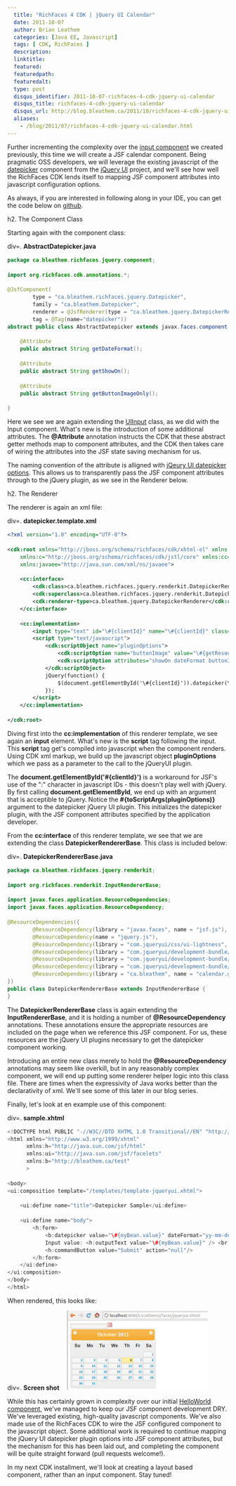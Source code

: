 ```yaml
---
  title: "RichFaces 4 CDK | jQuery UI Calendar"
  date: 2011-10-07
  author: Brian Leathem
  categories: [Java EE, Javascript]
  tags: [ CDK, RichFaces ]
  description:
  linktitle:
  featured:
  featuredpath:
  featuredalt:
  type: post
  disqus_identifier: 2011-10-07-richfaces-4-cdk-jquery-ui-calendar
  disqus_title: richfaces-4-cdk-jquery-ui-calendar
  disqus_url: http://blog.bleathem.ca/2011/10/richfaces-4-cdk-jquery-ui-calendar.html
  aliases:
    - /blog/2011/07/richfaces-4-cdk-jquery-ui-calendar.html
---
```


Further incrementing the complexity over the <a href="http://blog.bleathem.ca/2011/09/richfaces-4-cdk-input-component.html">input component</a> we created previously, this time we will create a JSF calendar component. Being pragmatic OSS developers, we will leverage the existing javascript of the <a href="http://jqueryui.com/demos/datepicker/">datepicker</a> component from the <a href="http://jqueryui.com/">jQuery UI</a> project, and we'll see how well the RichFaces CDK lends itself to mapping JSF component attributes into javascript configuration options.

As always, if you are interested in following along in your IDE, you can get the code below on <a href="https://github.com/bleathem/CDK-examples">github</a>.

h2. The Component Class

Starting again with the component class:

div=. **AbstractDatepicker.java**

```java
package ca.bleathem.richfaces.jquery.component;

import org.richfaces.cdk.annotations.*;

@JsfComponent(
        type = "ca.bleathem.richfaces.jquery.Datepicker",
        family = "ca.bleathem.Datepicker",
        renderer = @JsfRenderer(type = "ca.bleathem.jquery.DatepickerRenderer"),
        tag = @Tag(name="datepicker"))
abstract public class AbstractDatepicker extends javax.faces.component.UIInput {

    @Attribute
    public abstract String getDateFormat();

    @Attribute
    public abstract String getShowOn();

    @Attribute
    public abstract String getButtonImageOnly();

}
```

Here we see we are again extending the <a href="http://javaserverfaces.java.net/nonav/docs/2.0/javadocs/javax/faces/component/UIInput.html">UIInput</a> class, as we did with the Input component.  What's new is the introduction of some additional attributes.  The __@Attribute__ annotation instructs the CDK that these abstract getter methods map to component attributes, and the CDK then takes care of wiring the attributes into the JSF state saving mechanism for us.

The naming convention of the attribute is alligned with <a href="http://jqueryui.com/demos/datepicker/#options">jQeury UI datepicker options</a>. This allows us to transparently pass the JSF component attributes through to the jQuery plugin, as we see in the Renderer below.

h2. The Renderer

The renderer is again an xml file:

div=. **datepicker.template.xml**

```xml
<?xml version="1.0" encoding="UTF-8"?>

<cdk:root xmlns="http://jboss.org/schema/richfaces/cdk/xhtml-el" xmlns:cdk="http://jboss.org/schema/richfaces/cdk/core"
    xmlns:c="http://jboss.org/schema/richfaces/cdk/jstl/core" xmlns:cc="http://jboss.org/schema/richfaces/cdk/jsf/composite"
    xmlns:javaee="http://java.sun.com/xml/ns/javaee">

    <cc:interface>
        <cdk:class>ca.bleathem.richfaces.jquery.renderkit.DatepickerRenderer</cdk:class>
        <cdk:superclass>ca.bleathem.richfaces.jquery.renderkit.DatepickerRendererBase</cdk:superclass>
        <cdk:renderer-type>ca.bleathem.jquery.DatepickerRenderer</cdk:renderer-type>
    </cc:interface>

    <cc:implementation>
        <input type="text" id="\#{clientId}" name="\#{clientId}" class="rf_jq_cal" value="\#{getInputValue(facesContext, component)}" />
        <script type="text/javascript">
            <cdk:scriptObject name="pluginOptions">
                <cdk:scriptOption name="buttonImage" value="\#{getResourcePath(facesContext, 'ca.bleathem', 'calendar.gif')}" />
                <cdk:scriptOption attributes="showOn dateFormat buttonImageOnly" />
            </cdk:scriptObject>
            jQuery(function() {
                $(document.getElementById('\#{clientId}')).datepicker(\#{toScriptArgs(pluginOptions)});
            });
	    </script>
    </cc:implementation>

</cdk:root>
```

Diving first into the __cc:implementation__ of this renderer template, we see again an __input__ element. What's new is the __script__ tag following the input. This __script__ tag get's compiled into javascript when the component renders. Using CDK xml markup, we build up the javascript object __pluginOptions__ which we pass as a parameter to the call to the jQueryUI plugin.

The __document.getElementById('\#{clientId}')__ is a workaround for JSF's use of the ":" character in javascript IDs - this doesn't play well with jQuery. By first calling __document.getElementById__, we end up with an argument that is acceptible to jQuery. Notice the __\#{toScriptArgs(pluginOptions)}__ argument to the datepicker jQuery UI plugin. This initializes the datepicker plugin, with the JSF component attributes specified by the application developer.

From the __cc:interface__ of this renderer template, we see that we are extending the class __DatepickerRendererBase__. This class is included below:

div=. **DatepickerRendererBase.java**

```java
package ca.bleathem.richfaces.jquery.renderkit;

import org.richfaces.renderkit.InputRendererBase;

import javax.faces.application.ResourceDependencies;
import javax.faces.application.ResourceDependency;

@ResourceDependencies({
        @ResourceDependency(library = "javax.faces", name = "jsf.js"),
        @ResourceDependency(name = "jquery.js"),
        @ResourceDependency(library = "com.jqueryui/css/ui-lightness", name = "jquery-ui-1.8.16.custom.css"),
        @ResourceDependency(library = "com.jqueryui/development-bundle/ui", name = "jquery.ui.core.js"),
        @ResourceDependency(library = "com.jqueryui/development-bundle/ui", name = "jquery.ui.widget.js"),
        @ResourceDependency(library = "com.jqueryui/development-bundle/ui", name = "jquery.ui.datepicker.js"),
        @ResourceDependency(library = "ca.bleathem", name = "calendar.gif")
})
public class DatepickerRendererBase extends InputRendererBase {
}
```

The __DatepickerRendererBase__ class is again extending the __InputRendererBase__, and it is holding a number of __@ResourceDependency__ annotations. These annotations ensure the appropriate resources are included on the page when we reference this JSF component. For us, these resources are the jQuery UI plugins necessary to get the datepicker component working.

Introducing an entire new class merely to hold the __@ResourceDependency__ annotations may seem like overkill, but in any reasonably complex component, we will end up putting some renderer helper logic into this class file. There are times when the expressivity of Java works better than the declarativity of xml. We'll see some of this later in our blog series.

Finally, let's look at en example use of this component:

div=. **__sample.xhtml__**

```java
<!DOCTYPE html PUBLIC "-//W3C//DTD XHTML 1.0 Transitional//EN" "http://www.w3.org/TR/xhtml1/DTD/xhtml1-transitional.dtd">
<html xmlns="http://www.w3.org/1999/xhtml"
      xmlns:h="http://java.sun.com/jsf/html"
      xmlns:ui="http://java.sun.com/jsf/facelets"
      xmlns:b="http://bleathem.ca/test"
      >

<body>
<ui:composition template="/templates/template-jqueryui.xhtml">

    <ui:define name="title">Datepicker Sample</ui:define>

    <ui:define name="body">
        <h:form>
            <b:datepicker value="\#{myBean.value}" dateFormat="yy-mm-dd" showOn="both" buttonImageOnly="true" /> <br />
            Input value: <h:outputText value="\#{myBean.value}" /> <br />
            <h:commandButton value="Submit" action="null"/>
        </h:form>
    </ui:define>
</ui:composition>
</body>
</html>
```

When rendered, this looks like:

div=. **__Screen shot__**
<a href="/images/blog/2011-10-07-richfaces-4-cdk-jquery-ui-calendar/datepicker.png" imageanchor="1" style="margin-left: 1em; margin-right: 1em;"><img border="0" height="181" src="/images/blog/2011-10-07-richfaces-4-cdk-jquery-ui-calendar/datepicker.png" width="320" /></a>

While this has certainly grown in complexity over our initial <a href="http://blog.bleathem.ca/2011/09/richfaces-4-cdk-hello-world.html">HelloWorld component</a>, we've managed to keep our JSF component development DRY. We've leveraged existing, high-quality javascript components. We've also made use of the RichFaces CDK to wire the JSF configured component to the javascript object. Some additional work is required to continue mapping the jQuery UI datepicker plugin options into JSF component attributes, but the mechanism for this has been laid out, and completing the component will be quite straight forward (pull requests welcome!).

In my next CDK installment, we'll look at creating a layout based component, rather than an input component. Stay tuned!
